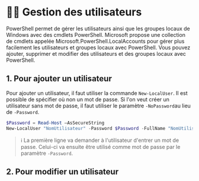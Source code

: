 # 🧑‍💻 Gestion des utilisateurs

PowerShell permet de gérer les utilisateurs ainsi que les groupes locaux de Windows avec des cmdlets PowerShell. Microsoft propose une collection de cmdlets appelée Microsoft.PowerShell.LocalAccounts pour gérer plus facilement les utilisateurs et groupes locaux avec PowerShell. Vous pouvez ajouter, supprimer et modifier des utilisateurs et des groupes locaux avec PowerShell.

## 1. Pour ajouter un utilisateur

Pour ajouter un utilisateur, il faut utiliser la commande `New-LocalUser`. Il est possible de spécifier où non un mot de passe. Si l'on veut créer un utilisateur sans mot de passe, il faut utiliser le paramètre `-NoPassword`au lieu de `-Password`.

```powershell
$Password = Read-Host –AsSecureString
New-LocalUser "NomUtilisateur" -Password $Password -FullName "NomUtilisateur" -Description "CompleteVisibility"
```

> ℹ️ La première ligne va demander à l'utilisateur d'entrer un mot de passe. Celui-ci va ensuite être utilisé comme mot de passe par le paramètre `-Password`.

## 2. Pour modifier un utilisateur


